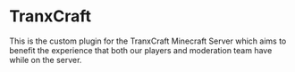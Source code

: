 TranxCraft
==========

This is the custom plugin for the TranxCraft Minecraft Server which aims to benefit the experience that both our players and moderation team have while on the server.
